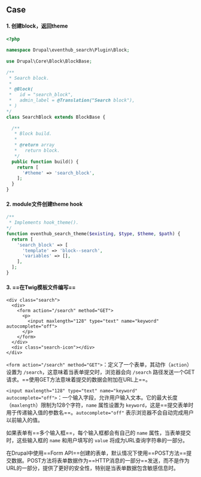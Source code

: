 ## Case

#### 1. 创建block，返回theme
```php
<?php  
  
namespace Drupal\eventhub_search\Plugin\Block;  
  
use Drupal\Core\Block\BlockBase;  
  
/**  
 * Search block. 
 * 
 * @Block(  
 *   id = "search_block", 
 *   admin_label = @Translation("Search block"),  
 * ) 
*/
class SearchBlock extends BlockBase {  
  
  /**  
   * Block build.   
   *   
   * @return array  
   *   return block.   
   */  
  public function build() {  
    return [  
      '#theme' => 'search_block',  
    ];  
  }  
}
```
#### 2. module文件创建theme hook
```php
/**  
 * Implements hook_theme(). 
*/
function eventhub_search_theme($existing, $type, $theme, $path) {  
  return [  
    'search_block' => [  
      'template' => 'block--search',  
      'variables' => [],  
    ],  
  ];
}
```
#### 3. ==在Twig模板文件编写==
```HTML.twig
<div class="search">  
  <div>  
    <form action="/search" method="GET">  
      <p>  
        <input maxlength="128" type="text" name="keyword" autocomplete="off">  
      </p>  
    </form>  
  </div>  
  <div class="search-icon"></div>  
</div>
```

`<form action="/search" method="GET">`：定义了一个表单，其动作（`action`）设置为 `/search`，这意味着当表单提交时，浏览器会向 `/search` 路径发送一个GET请求。==使用GET方法意味着提交的数据会附加在URL上==。

`<input maxlength="128" type="text" name="keyword" autocomplete="off">`：一个输入字段，允许用户输入文本。它的最大长度（`maxlength`）限制为128个字符，`name` 属性设置为 `keyword`，这是==提交表单时用于传递输入值的参数名==。`autocomplete="off"` 表示浏览器不会自动完成用户以前输入的值。

如果表单有==多个输入框==，每个输入框都会有自己的 `name` 属性，当表单提交时，这些输入框的 `name` 和用户填写的 `value` 将成为URL查询字符串的一部分。

在Drupal中使用==Form API==创建的表单，默认情况下使用==POST方法==提交数据。POST方法将表单数据作为==HTTP消息的一部分==发送，而不是作为URL的一部分，提供了更好的安全性，特别是当表单数据包含敏感信息时。
